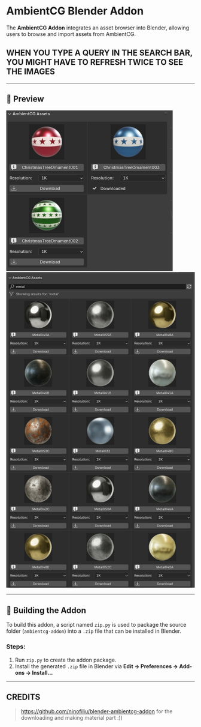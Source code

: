 # AmbientCG Blender Addon

The **AmbientCG Addon** integrates an asset browser into Blender, allowing users to browse and import assets from AmbientCG.

## WHEN YOU TYPE A QUERY IN THE SEARCH BAR, YOU MIGHT HAVE TO REFRESH TWICE TO SEE THE IMAGES
---

## 📸 Preview

![image info](./previewImages/1.png)
![image info](./previewImages/2.png)

---

## 🔨 Building the Addon
To build this addon, a script named `zip.py` is used to package the source folder (`ambientcg-addon`) into a `.zip` file that can be installed in Blender.

### Steps:
1. Run `zip.py` to create the addon package.
2. Install the generated `.zip` file in Blender via **Edit → Preferences → Add-ons → Install...**
   
---

## CREDITS

> https://github.com/ninofiliu/blender-ambientcg-addon for the downloading and making material part :))
